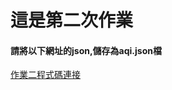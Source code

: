 # 這是第二次作業

#### 請將以下網址的json,儲存為aqi.json檔

[作業二程式碼連接](https://github.com/RogerShin/Roger_window/blob/main/Homework/issues6/homework.ipynb)